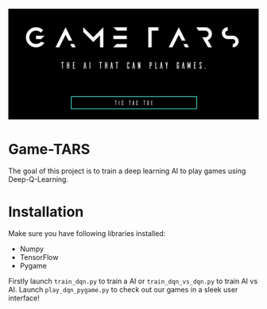 ![alt text](https://github.com/Silvan-M/Game-TARS/blob/master/resources/title.png?raw=true)

# Game-TARS
The goal of this project is to train a deep learning AI to play games using Deep-Q-Learning.

# Installation
Make sure you have following libraries installed:
- Numpy
- TensorFlow
- Pygame

Firstly launch `train_dqn.py` to train a AI or `train_dqn_vs_dqn.py` to train AI vs AI.
Launch `play_dqn_pygame.py` to check out our games in a sleek user interface!


